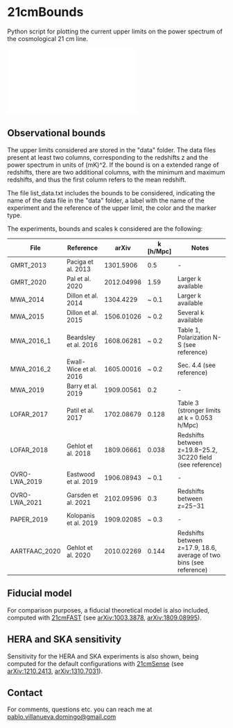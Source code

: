 # 21cmBounds

Python script for plotting the current upper limits on the power spectrum of the cosmological 21 cm line.

![](plot_21ps_constraints.pdf)

## Observational bounds

The upper limits considered are stored in the "data" folder. The data files present at least two columns, corresponding to the redshifts z and the power spectrum in units of (mK)^2. If the bound is on a extended range of redshifts, there are two additional columns, with the minimum and maximum redshifts, and thus the first column refers to the mean redshift.

The file list_data.txt includes the bounds to be considered, indicating the name of the data file in the "data" folder, a label with the name of the experiment and the reference of the upper limit, the color and the marker type.

The experiments, bounds and scales k considered are the following:

| File | Reference | arXiv | k [h/Mpc] | Notes |
|---|---|---|---|---|
|GMRT_2013 | Paciga et al. 2013 | 1301.5906 | 0.5 | - |
|GMRT_2020 | Pal et al. 2020 | 2012.04998 | 1.59 | Larger k available |
|MWA_2014 | Dillon et al. 2014 | 1304.4229 | ~ 0.1 | Larger k available |
|MWA_2015 | Dillon et al. 2015 | 1506.01026 | ~ 0.2 | Several k available |
|MWA_2016_1 | Beardsley et al. 2016 | 1608.06281 | ~ 0.2 | Table 1, Polarization N-S (see reference) |
|MWA_2016_2 | Ewall-Wice et al. 2016 | 1605.00016 | ~ 0.2 | Sec. 4.4 (see reference) |
|MWA_2019 | Barry et al. 2019 | 1909.00561 | 0.2 | - |
|LOFAR_2017 | Patil et al. 2017 | 1702.08679 | 0.128 | Table 3 (stronger limits at k = 0.053 h/Mpc) |
|LOFAR_2018 | Gehlot et al. 2018 | 1809.06661 | 0.038 | Redshifts between z=19.8−25.2, 3C220 field (see reference) |
|OVRO-LWA_2019 | Eastwood et al. 2019 | 1906.08943 | ~ 0.1 | - |
|OVRO-LWA_2021 | Garsden et al. 2021 | 2102.09596 | 0.3 | Redshifts between z=25−31 |
|PAPER_2019 | Kolopanis et al. 2019 | 1909.02085 | ~ 0.3 | - |
|AARTFAAC_2020 | Gehlot et al. 2020 | 2010.02269 | 0.144 | Redshifts between z=17.9, 18.6, average of two bins (see reference) |


## Fiducial model

For comparison purposes, a fiducial theoretical model is also included, computed with [21cmFAST](https://github.com/andreimesinger/21cmFAST) (see [arXiv:1003.3878](https://arxiv.org/abs/1003.3878), [arXiv:1809.08995](https://arxiv.org/abs/1809.08995)).

## HERA and SKA sensitivity

Sensitivity for the HERA and SKA experiments is also shown, being computed for the default configurations with [21cmSense](https://github.com/jpober/21cmSense) (see [arXiv:1210.2413](https://arxiv.org/abs/1210.2413), [arXiv:1310.7031](https://arxiv.org/abs/1310.7031)).

## Contact

For comments, questions etc. you can reach me at <pablo.villanueva.domingo@gmail.com>

